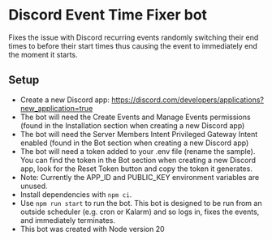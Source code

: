 # Discord Event Time Fixer bot
Fixes the issue with Discord recurring events randomly switching their end times to before their start times thus causing the event to immediately end the moment it starts.

## Setup
* Create a new Discord app: https://discord.com/developers/applications?new_application=true
* The bot will need the Create Events and Manage Events permissions (found in the Installation section when creating a new Discord app)
* The bot will need the Server Members Intent Privileged Gateway Intent enabled (found in the Bot section when creating a new Discord app)
* The bot will need a token added to your .env file (rename the sample).  You can find the token in the Bot section when creating a new Discord app, look for the Reset Token button and copy the token it generates.
* Note: Currently the APP_ID and PUBLIC_KEY environment variables are unused.
* Install dependencies with `npm ci`.
* Use `npm run start` to run the bot.  This bot is designed to be run from an outside scheduler (e.g. cron or Kalarm) and so logs in, fixes the events, and immediately terminates.
* This bot was created with Node version 20
